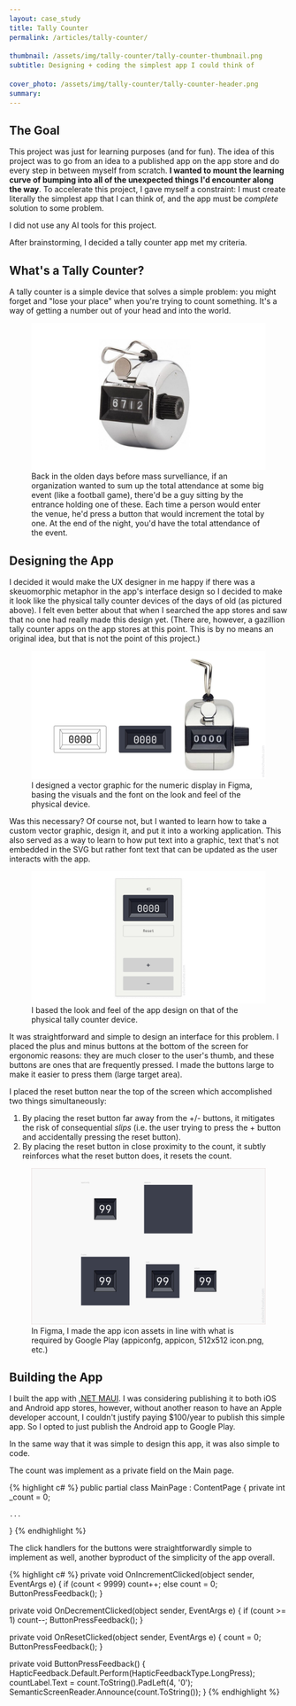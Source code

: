 ```yaml
---
layout: case_study
title: Tally Counter
permalink: /articles/tally-counter/

thumbnail: /assets/img/tally-counter/tally-counter-thumbnail.png
subtitle: Designing + coding the simplest app I could think of

cover_photo: /assets/img/tally-counter/tally-counter-header.png
summary: 
---
```


## The Goal

This project was just for learning purposes (and for fun). The idea of this project was to go from an idea to a published app on the app store and do every step in between myself from scratch. **I wanted to mount the learning curve of bumping into all of the unexpected things I'd encounter along the way**. To accelerate this project, I gave myself a constraint: I must create literally the simplest app that I can think of, and the app must be _complete_ solution to some problem.

I did not use any AI tools for this project.

After brainstorming, I decided a tally counter app met my criteria. 

## What's a Tally Counter?

A tally counter is a simple device that solves a simple problem: you might forget and "lose your place" when you're trying to count something. It's a way of getting a number out of your head and into the world.

<figure>
    <img alt="a silver, metal device with a four-digit number display and a single button" src="/assets/img/tally-counter/physical-device.png" />
    <figcaption>Back in the olden days before mass survelliance, if an organization wanted to sum up the total attendance at some big event (like a football game), there'd be a guy sitting by the entrance holding one of these. Each time a person would enter the venue, he'd press a button that would increment the total by one. At the end of the night, you'd have the total attendance of the event.</figcaption>
</figure>

## Designing the App

I decided it would make the UX designer in me happy if there was a skeuomorphic metaphor in the app's interface design so I decided to make it look like the physical tally counter devices of the days of old (as pictured above). I felt even better about that when I searched the app stores and saw that no one had really made this design yet. (There are, however, a gazillion tally counter apps on the app stores at this point. This is by no means an original idea, but that is not the point of this project.)

<figure>
    <img alt="a digital vector of a tally counter numeric display side by side next to a physical one showing that they visuals are similar" src="/assets/img/tally-counter/number-display-inspiration.png" />
    <figcaption>I designed a vector graphic for the numeric display in Figma, basing the visuals and the font on the look and feel of the physical device.</figcaption>
</figure>

Was this necessary? Of course not, but I wanted to learn how to take a custom vector graphic, design it, and put it into a working application. This also served as a way to learn to how put text into a graphic, text that's not embedded in the SVG but rather font text that can be updated as the user interacts with the app.

<figure>
    <img alt="the app design which includes a four-digit numeric display a plus button, a minus button, and a reset button" src="/assets/img/tally-counter/app-mockup.png" />
    <figcaption>I based the look and feel of the app design on that of the physical tally counter device.</figcaption>
</figure>

It was straightforward and simple to design an interface for this problem. I placed the plus and minus buttons at the bottom of the screen for ergonomic reasons: they are much closer to the user's thumb, and these buttons are ones that are frequently pressed. I made the buttons large to make it easier to press them (large target area).

I placed the reset button near the top of the screen which accomplished two things simultaneously:

1. By placing the reset button far away from the +/- buttons, it mitigates the risk of consequential _slips_ (i.e. the user trying to press the + button and accidentally pressing the reset button). 
2. By placing the reset button in close proximity to the count, it subtly reinforces what the reset button does, it resets the count.

<figure>
    <img alt="a Figma canvas showing 5 variations of the app icon design" src="/assets/img/tally-counter/app-icon-assets.png" />
    <figcaption>In Figma, I made the app icon assets in line with what is required by Google Play (appiconfg, appicon, 512x512 icon.png, etc.)</figcaption>
</figure>

## Building the App

I built the app with [.NET MAUI](https://dotnet.microsoft.com/en-us/apps/maui). I was considering publishing it to both iOS and Android app stores, however, without another reason to have an Apple developer account, I couldn't justify paying $100/year to publish this simple app. So I opted to just publish the Android app to Google Play.

In the same way that it was simple to design this app, it was also simple to code.

The count was implement as a private field on the Main page. 

{% highlight c# %}
public partial class MainPage : ContentPage
{
    private int _count = 0;

    ...
}
{% endhighlight %}

The click handlers for the buttons were straightforwardly simple to implement as well, another byproduct of the simplicity of the app overall.

{% highlight c# %}
private void OnIncrementClicked(object sender, EventArgs e)
{
    if (count < 9999)
        count++;
    else
        count = 0;
    ButtonPressFeedback();
}

private void OnDecrementClicked(object sender, EventArgs e)
{
    if (count >= 1)
        count--;
    ButtonPressFeedback();
}

private void OnResetClicked(object sender, EventArgs e)
{
    count = 0;
    ButtonPressFeedback();
}

private void ButtonPressFeedback()
{
    HapticFeedback.Default.Perform(HapticFeedbackType.LongPress);
    countLabel.Text = count.ToString().PadLeft(4, '0');
    SemanticScreenReader.Announce(count.ToString());
}
{% endhighlight %}
